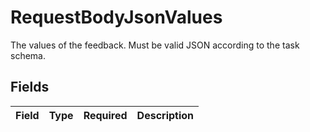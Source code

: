 # RequestBodyJsonValues

The values of the feedback. Must be valid JSON according to the task schema.


## Fields

| Field       | Type        | Required    | Description |
| ----------- | ----------- | ----------- | ----------- |